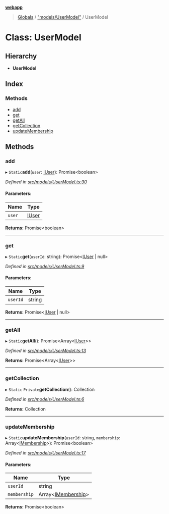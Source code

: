 **[webapp](../README.md)**

> [Globals](../globals.md) / ["models/UserModel"](../modules/_models_usermodel_.md) / UserModel

# Class: UserModel

## Hierarchy

* **UserModel**

## Index

### Methods

* [add](_models_usermodel_.usermodel.md#add)
* [get](_models_usermodel_.usermodel.md#get)
* [getAll](_models_usermodel_.usermodel.md#getall)
* [getCollection](_models_usermodel_.usermodel.md#getcollection)
* [updateMembership](_models_usermodel_.usermodel.md#updatemembership)

## Methods

### add

▸ `Static`**add**(`user`: [IUser](../interfaces/_interface_iuser_.iuser.md)): Promise<boolean\>

*Defined in [src/models/UserModel.ts:30](https://github.com/BESTUPC/voting-web-app/blob/a4ae6c9/src/models/UserModel.ts#L30)*

#### Parameters:

Name | Type |
------ | ------ |
`user` | [IUser](../interfaces/_interface_iuser_.iuser.md) |

**Returns:** Promise<boolean\>

___

### get

▸ `Static`**get**(`userId`: string): Promise<[IUser](../interfaces/_interface_iuser_.iuser.md) \| null\>

*Defined in [src/models/UserModel.ts:9](https://github.com/BESTUPC/voting-web-app/blob/a4ae6c9/src/models/UserModel.ts#L9)*

#### Parameters:

Name | Type |
------ | ------ |
`userId` | string |

**Returns:** Promise<[IUser](../interfaces/_interface_iuser_.iuser.md) \| null\>

___

### getAll

▸ `Static`**getAll**(): Promise<Array<[IUser](../interfaces/_interface_iuser_.iuser.md)\>\>

*Defined in [src/models/UserModel.ts:13](https://github.com/BESTUPC/voting-web-app/blob/a4ae6c9/src/models/UserModel.ts#L13)*

**Returns:** Promise<Array<[IUser](../interfaces/_interface_iuser_.iuser.md)\>\>

___

### getCollection

▸ `Static` `Private`**getCollection**(): Collection

*Defined in [src/models/UserModel.ts:6](https://github.com/BESTUPC/voting-web-app/blob/a4ae6c9/src/models/UserModel.ts#L6)*

**Returns:** Collection

___

### updateMembership

▸ `Static`**updateMembership**(`userId`: string, `membership`: Array<[IMembership](../modules/_interface_iuser_.md#imembership)\>): Promise<boolean\>

*Defined in [src/models/UserModel.ts:17](https://github.com/BESTUPC/voting-web-app/blob/a4ae6c9/src/models/UserModel.ts#L17)*

#### Parameters:

Name | Type |
------ | ------ |
`userId` | string |
`membership` | Array<[IMembership](../modules/_interface_iuser_.md#imembership)\> |

**Returns:** Promise<boolean\>
